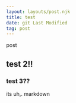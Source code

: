 ```yaml
---
layout: layouts/post.njk
title: test
date: git Last Modified
tag: post
---
```


post

## test 2!!

### test 3??


its uh,. markdown
